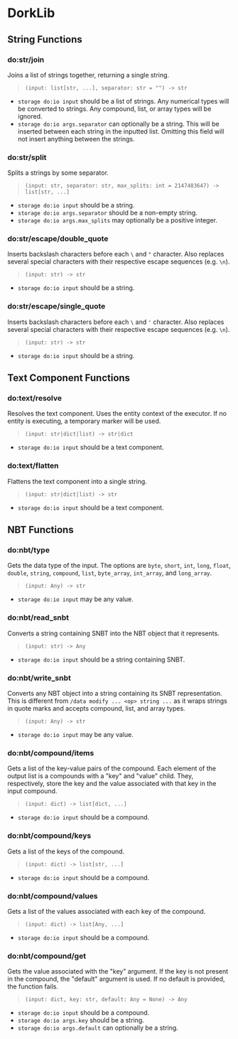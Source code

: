 # DorkLib

## String Functions

### do:str/join
Joins a list of strings together, returning a single string.
> `(input: list[str, ...], separator: str = "") -> str`
- `storage do:io input` should be a list of strings. Any numerical types will be converted to strings. Any compound, list, or array types will be ignored.
- `storage do:io args.separator` can optionally be a string. This will be inserted between each string in the inputted list. Omitting this field will not insert anything between the strings.

### do:str/split
Splits a strings by some separator.
> `(input: str, separator: str, max_splits: int = 2147483647) -> list[str, ...]`
- `storage do:io input` should be a string.
- `storage do:io args.separator` should be a non-empty string.
- `storage do:io args.max_splits` may optionally be a positive integer.

### do:str/escape/double_quote
Inserts backslash characters before each `\` and `"` character. Also replaces several special characters with their respective escape sequences (e.g. `\n`).
> `(input: str) -> str`
- `storage do:io input` should be a string.

### do:str/escape/single_quote
Inserts backslash characters before each `\` and `'` character. Also replaces several special characters with their respective escape sequences (e.g. `\n`).
> `(input: str) -> str`
- `storage do:io input` should be a string.

## Text Component Functions

### do:text/resolve
Resolves the text component. Uses the entity context of the executor. If no entity is executing, a temporary marker will be used.
> `(input: str|dict|list) -> str|dict`
- `storage do:io input` should be a text component.

### do:text/flatten
Flattens the text component into a single string.
> `(input: str|dict|list) -> str`
- `storage do:io input` should be a text component.

## NBT Functions

### do:nbt/type
Gets the data type of the input. The options are `byte`, `short`, `int`, `long`, `float`, `double`, `string`, `compound`, `list`, `byte_array`, `int_array`, and `long_array`.
> `(input: Any) -> str`
- `storage do:io input` may be any value.

### do:nbt/read_snbt
Converts a string containing SNBT into the NBT object that it represents.
> `(input: str) -> Any`
- `storage do:io input` should be a string containing SNBT.

### do:nbt/write_snbt
Converts any NBT object into a string containing its SNBT representation. This is different from `/data modify ... <op> string ...` as it wraps strings in quote marks and accepts compound, list, and array types. 
> `(input: Any) -> str`
- `storage do:io input` may be any value.

### do:nbt/compound/items
Gets a list of the key-value pairs of the compound. Each element of the output list is a compounds with a "key" and "value" child. They, respectively, store the key and the value associated with that key in the input compound.
> `(input: dict) -> list[dict, ...]`
- `storage do:io input` should be a compound.

### do:nbt/compound/keys
Gets a list of the keys of the compound.
> `(input: dict) -> list[str, ...]`
- `storage do:io input` should be a compound.

### do:nbt/compound/values
Gets a list of the values associated with each key of the compound.
> `(input: dict) -> list[Any, ...]`
- `storage do:io input` should be a compound.

### do:nbt/compound/get
Gets the value associated with the "key" argument. If the key is not present in the compound, the "default" argument is used. If no default is provided, the function fails.
> `(input: dict, key: str, default: Any = None) -> Any`
- `storage do:io input` should be a compound.
- `storage do:io args.key` should be a string.
- `storage do:io args.default` can optionally be a string.
